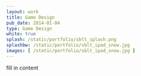 ```yaml
---
layout: work
title: Game Design
pub_date: 2014-01-04
type: Game Design
white: true
splash: /static/portfolio/sblt_splash.png
splashbw: /static/portfolio/sblt_ipad_snow.jpg
images: [ /static/portfolio/sblt_ipad_snow.jpg ]
---
```

fill in content


